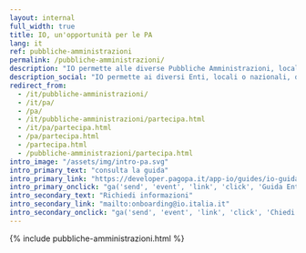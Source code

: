 ```yaml
---
layout: internal
full_width: true
title: IO, un'opportunità per le PA
lang: it
ref: pubbliche-amministrazioni
permalink: /pubbliche-amministrazioni/
description: "IO permette alle diverse Pubbliche Amministrazioni, locali o nazionali, di raccogliere tutti i servizi, le comunicazioni e i documenti in un unico luogo e di interfacciarsi in modo semplice, rapido e sicuro con i cittadini."
description_social: "IO permette ai diversi Enti, locali o nazionali, di interfacciarsi in modo semplice, rapido e sicuro con i cittadini, attraverso un unico canale."
redirect_from:
  - /it/pubbliche-amministrazioni/
  - /it/pa/
  - /pa/
  - /it/pubbliche-amministrazioni/partecipa.html
  - /it/pa/partecipa.html
  - /pa/partecipa.html
  - /partecipa.html
  - /pubbliche-amministrazioni/partecipa.html
intro_image: "/assets/img/intro-pa.svg"
intro_primary_text: "consulta la guida"
intro_primary_link: "https://developer.pagopa.it/app-io/guides/io-guida-tecnica"
intro_primary_onclick: "ga('send', 'event', 'link', 'click', 'Guida Enti', 1)"
intro_secondary_text: "Richiedi informazioni"
intro_secondary_link: "mailto:onboarding@io.italia.it"
intro_secondary_onclick: "ga('send', 'event', 'link', 'click', 'Chiedi info enti', 1)"
---
```


{% include pubbliche-amministrazioni.html %}

